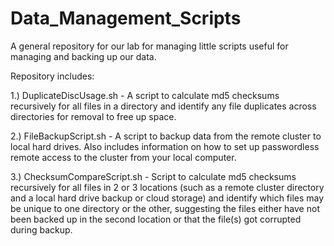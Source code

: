 # Data_Management_Scripts
A general repository for our lab for managing little scripts useful for managing and backing up our data.

Repository includes:

1.) DuplicateDiscUsage.sh - A script to calculate md5 checksums recursively for all files in a directory and identify any file duplicates across directories for removal to free up space.

2.) FileBackupScript.sh - A script to backup data from the remote cluster to local hard drives. Also includes information on how to set up passwordless remote access to the cluster from your local computer.

3.) ChecksumCompareScript.sh - Script to calculate md5 checksums recursively for all files in 2 or 3 locations (such as a remote cluster directory and a local hard drive backup or cloud storage) and identify which files may be unique to one directory or the other, suggesting the files either have not been backed up in the second location or that the file(s) got corrupted during backup.
